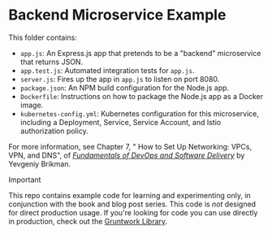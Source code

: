 # Backend Microservice Example 

This folder contains:

* `app.js`: An Express.js app that pretends to be a "backend" microservice that returns JSON.
* `app.test.js`: Automated integration tests for `app.js`.
* `server.js`: Fires up the app in `app.js` to listen on port 8080.
* `package.json`: An NPM build configuration for the Node.js app.
* `Dockerfile`: Instructions on how to package the Node.js app as a Docker image.
* `kubernetes-config.yml`: Kubernetes configuration for this microservice, including a Deployment, Service,
  Service Account, and Istio authorization policy.

For more information, see Chapter 7, " How to Set Up Networking: VPCs, VPN, and DNS", of
[_Fundamentals of DevOps and Software Delivery_](https://www.fundamentals-of-devops.com) by Yevgeniy Brikman.

> [!IMPORTANT]  
> This repo contains example code for learning and experimenting only, in conjunction with the book and blog post
> series. This code is _not_ designed for direct production usage. If you're looking for code you can use directly in
> production, check out the [Gruntwork Library](https://www.gruntwork.io/products/library).
